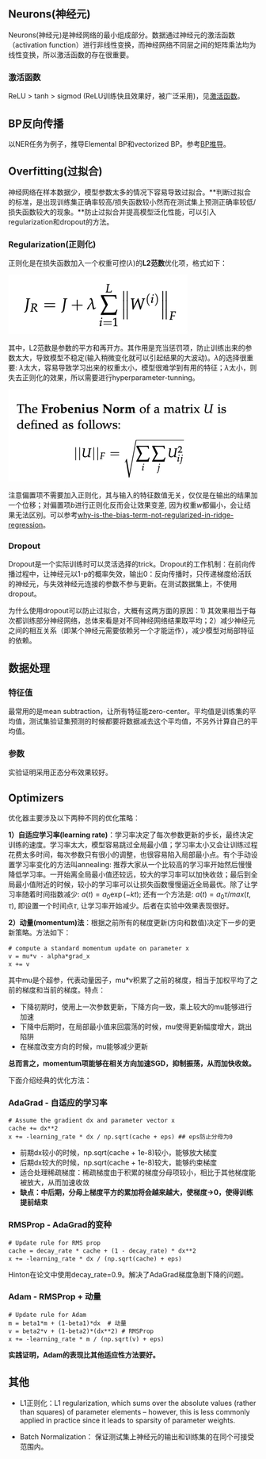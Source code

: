 ## Neurons(神经元)

Neurons(神经元)是神经网络的最小组成部分。数据通过神经元的激活函数（activation function）进行非线性变换，而神经网络不同层之间的矩阵乘法均为线性变换，所以激活函数的存在很重要。

### 激活函数

ReLU > tanh > sigmod (ReLU训练快且效果好，被广泛采用)，见[激活函数](https://github.com/fionattu/nlp_algorithms/blob/master/pics/derivation/activation_functions.pdf)。

## BP反向传播

以NER任务为例子，推导Elemental BP和vectorized BP。参考[BP推导](https://github.com/fionattu/nlp_algorithms/blob/master/pics/derivation/back_prop.pdf)。

## Overfitting(过拟合)

神经网络在样本数据少，模型参数太多的情况下容易导致过拟合。**判断过拟合的标准，是出现训练集正确率较高/损失函数较小然而在测试集上预测正确率较低/损失函数较大的现象。**防止过拟合并提高模型泛化性能，可以引入regularization和dropout的方法。

### Regularization(正则化)

正则化是在损失函数加入一个权重可控($\lambda$)的**L2范数**优化项，格式如下：

![image](https://raw.githubusercontent.com/fionattu/nlp_algorithms/master/pics/regularization_loss.png)

其中，L2范数是参数的平方和再开方。其作用是充当惩罚项，防止训练出来的参数太大，导致模型不稳定(输入稍微变化就可以引起结果的大波动)。$\lambda$的选择很重要: $\lambda$太大，容易导致学习出来的权重太小，模型很难学到有用的特征；$\lambda$太小，则失去正则化的效果，所以需要进行hyperparameter-tunning。

![image](https://raw.githubusercontent.com/fionattu/nlp_algorithms/master/pics/L2_norm.png)


注意偏置项不需要加入正则化，其与输入的特征数值无关，仅仅是在输出的结果加一个位移；对偏置项$b$进行正则化反而会让效果变差, 因为权重$w$都偏小，会让结果无法区别。可以参考[why-is-the-bias-term-not-regularized-in-ridge-regression](why-is-the-bias-term-not-regularized-in-ridge-regression)。

### Dropout

Dropout是一个实际训练时可以灵活选择的trick。Dropout的工作机制：在前向传播过程中，让神经元以1-p的概率失效，输出0：反向传播时，只传递梯度给活跃的神经元，与失效神经元连接的参数不参与更新。在测试数据集上，不使用dropout。

为什么使用dropout可以防止过拟合，大概有这两方面的原因：1) 其效果相当于每次都训练部分神经网络，总体来看是对不同神经网络结果取平均；2）减少神经元之间的相互关系（即某个神经元需要依赖另一个才能运作），减少模型对局部特征的依赖。

## 数据处理

### 特征值
最常用的是mean subtraction，让所有特征能zero-center。平均值是训练集的平均值，测试集验证集预测的时候都要将数据减去这个平均值，不另外计算自己的平均值。

### 参数
实验证明采用正态分布效果较好。

## Optimizers

优化器主要涉及以下两种不同的优化策略：

**1）自适应学习率(learning rate)**：学习率决定了每次参数更新的步长，最终决定训练的速度。学习率太大，模型容易跳过全局最小值；学习率太小又会让训练过程花费太多时间，每次参数只有很小的调整，也很容易陷入局部最小点。有个手动设置学习率变化的方法叫annealing: 推荐大家从一个比较高的学习率开始然后慢慢降低学习率。一开始离全局最小值还较远，较大的学习率可以加快收敛；最后到全局最小值附近的时候，较小的学习率可以让损失函数慢慢逼近全局最优。除了让学习率随着时间指数减少: $a(t) = a_0\exp(-kt)$; 还有一个方法是: $a(t) = a_0\tau/max(t, \tau)$, 即设置一个时间点$\tau$, 让学习率开始减少。后者在实验中效果表现很好。

**2）动量(momentum)法**：根据之前所有的梯度更新(方向和数值)决定下一步的更新策略。方法如下：

```
# compute a standard momentum update on parameter x
v = mu*v - alpha*grad_x
x += v
```

其中mu是个超参，代表动量因子，mu*v积累了之前的梯度，相当于加权平均了之前的梯度和当前的梯度。特点：

* 下降初期时，使用上一次参数更新，下降方向一致，乘上较大的mu能够进行加速
* 下降中后期时，在局部最小值来回震荡的时候，mu使得更新幅度增大，跳出陷阱
* 在梯度改变方向的时候，mu能够减少更新 

**总而言之，momentum项能够在相关方向加速SGD，抑制振荡，从而加快收敛。**



下面介绍经典的优化方法：

### AdaGrad - 自适应的学习率

```
# Assume the gradient dx and parameter vector x 
cache += dx**2
x += -learning_rate * dx / np.sqrt(cache + eps) ## eps防止分母为0
```

* 前期dx较小的时候，np.sqrt(cache + 1e-8)较小，能够放大梯度
* 后期dx较大的时候，np.sqrt(cache + 1e-8)较大，能够约束梯度
* 适合处理稀疏梯度：稀疏梯度由于积累的梯度分母项较小，相比于其他梯度能被放大，从而加速收敛
* **缺点：中后期，分母上梯度平方的累加将会越来越大，使梯度->0，使得训练提前结束**

### RMSProp - AdaGrad的变种

```
# Update rule for RMS prop
cache = decay_rate * cache + (1 - decay_rate) * dx**2 
x += -learning_rate * dx / (np.sqrt(cache) + eps)
```

Hinton在论文中使用decay_rate=0.9。解决了AdaGrad梯度急剧下降的问题。
	
### Adam - RMSProp + 动量

```
# Update rule for Adam
m = beta1*m + (1-beta1)*dx  # 动量
v = beta2*v + (1-beta2)*(dx**2) # RMSProp
x += -learning_rate * m / (np.sqrt(v) + eps)
```
**实践证明，Adam的表现比其他适应性方法要好。**


## 其他

* L1正则化：L1 regularization, which sums over the absolute values (rather than squares) of parameter elements – however, this is less commonly applied in practice since it leads to sparsity of parameter weights.

* Batch Normalization： 保证测试集上神经元的输出和训练集的在同个可接受范围内。